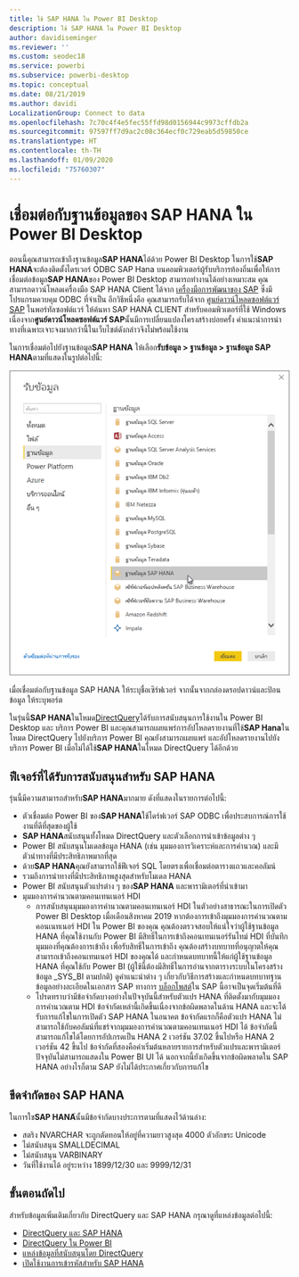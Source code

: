 ```yaml
---
title: ใช้ SAP HANA ใน Power BI Desktop
description: ใช้ SAP HANA ใน Power BI Desktop
author: davidiseminger
ms.reviewer: ''
ms.custom: seodec18
ms.service: powerbi
ms.subservice: powerbi-desktop
ms.topic: conceptual
ms.date: 08/21/2019
ms.author: davidi
LocalizationGroup: Connect to data
ms.openlocfilehash: 7c70c4f4e5fec55ffd98d0156944c9973cffdb2a
ms.sourcegitcommit: 97597ff7d9ac2c08c364ecf0c729eab5d59850ce
ms.translationtype: HT
ms.contentlocale: th-TH
ms.lasthandoff: 01/09/2020
ms.locfileid: "75760307"
---
```

# <a name="connect-to-sap-hana-databases-in-power-bi-desktop"></a>เชื่อมต่อกับฐานข้อมูลของ SAP HANA ใน Power BI Desktop
ตอนนี้คุณสามารถเข้าถึงฐานข้อมูล**SAP HANA**ได้ด้วย Power BI Desktop ในการใช้**SAP HANA**จะต้องติดตั้งไดรเวอร์ ODBC SAP Hana บนคอมพิวเตอร์ผู้รับบริการท้องถิ่นเพื่อให้การเชื่อมต่อข้อมูล**SAP HANA**ของ Power BI Desktop สามารถทำงานได้อย่างเหมาะสม คุณสามารถดาวน์โหลดเครื่องมือ SAP HANA Client ได้จาก [เครื่องมือการพัฒนาของ SAP](https://tools.hana.ondemand.com/#hanatools) ซึ่งมีโปรแกรมควบคุม ODBC ที่จำเป็น อีกวิธีหนึ่งคือ คุณสามารถรับได้จาก [ศูนย์ดาวน์โหลดซอฟต์แวร์ SAP](https://support.sap.com/swdc) ในพอร์ทัลซอฟต์แวร์ ให้ค้นหา SAP HANA CLIENT สำหรับคอมพิวเตอร์ที่ใช้ Windows เนื่องจาก**ศูนย์ดาวน์โหลดซอฟต์แวร์ SAP**นั้นมีการเปลี่ยนแปลงโครงสร้างบ่อยครั้ง คำแนะนำการนำทางที่เฉพาะเจาะจงมากกว่านี้ในเว็บไซต์ดังกล่าวจึงไม่พร้อมใช้งาน

ในการเชื่อมต่อไปยังฐานข้อมูล**SAP HANA** ให้เลือก**รับข้อมูล > ฐานข้อมูล > ฐานข้อมูล SAP HANA**ตามที่แสดงในรูปต่อไปนี้:

![](media/desktop-sap-hana/sap-hana-1.png)

เมื่อเชื่อมต่อกับฐานข้อมูล SAP HANA ให้ระบุชื่อเซิร์ฟเวอร์ จากนั้นจากกล่องดรอปดาวน์และป้อนข้อมูล ให้ระบุพอร์ต

ในรุ่นนี้**SAP HANA**ในโหมด[DirectQuery](desktop-directquery-sap-hana.md)ได้รับการสนับสนุนการใช้งานใน Power BI Desktop และ บริการ Power BI และคุณสามารถเผยแพร่การอัปโหลดรายงานที่ใช้**SAP Hana**ใน โหมด DirectQuery ไปยังบริการ Power BI คุณยังสามารถเผยแพร่ และอัปโหลดรายงานไปยังบริการ Power BI เมื่อไม่ได้ใช้**SAP HANA**ในโหมด DirectQuery ได้อีกด้วย

## <a name="supported-features-for-sap-hana"></a>ฟีเจอร์ที่ได้รับการสนับสนุนสำหรับ SAP HANA
รุ่นนี้มีความสามารถสำหรับ**SAP HANA**มากมาย ดังที่แสดงในรายการต่อไปนี้:

* ตัวเชื่อมต่อ Power BI ของ**SAP HANA**ใช้ไดร์ฟเวอร์ SAP ODBC เพื่อประสบการณ์การใช้งานที่ดีที่สุดของผู้ใช้
* **SAP HANA**สนับสนุนทั้งโหมด DirectQuery และตัวเลือกการนำเข้าข้อมูลต่าง ๆ
* Power BI สนับสนุนโมเดลข้อมูล HANA (เช่น มุมมองการวิเคราะห์และการคำนวณ) และมีตัวนำทางที่มีประสิทธิภาพมากที่สุด
* ด้วย**SAP HANA**คุณยังสามารถใช้ฟีเจอร์ SQL โดยตรงเพื่อเชื่อมต่อตารางแถวและคอลัมน์
* รวมถึงการนำทางที่มีประสิทธิภาพสูงสุดสำหรับโมเดล HANA
* Power BI สนับสนุนตัวแปรต่าง ๆ ของ**SAP HANA** และพารามิเตอร์ที่นำเข้ามา
* มุมมองการคำนวณตามคอนเทนเนอร์ HDI
  * การสนับสนุนมุมมองการคำนวณตามคอนเทนเนอร์ HDI ในตัวอย่างสาธารณะในการเปิดตัว Power BI Desktop เมื่อเดือนสิงหาคม 2019 หากต้องการเข้าถึงมุมมองการคำนวณตามคอนเนทเนอร์ HDI ใน Power BI ของคุณ คุณต้องตรวจสอบให้แน่ใจว่าผู้ใช้ฐานข้อมูล HANA ที่คุณใช้งานกับ Power BI มีสิทธิ์ในการเข้าถึงคอนเทนเนอร์รันไทม์ HDI ที่บันทึกมุมมองที่คุณต้องการเข้าถึง เพื่อรับสิทธิ์ในการเข้าถึง คุณต้องสร้างบทบาทที่อนุญาตให้คุณสามารถเข้าถึงคอนเทนเนอร์ HDI ของคุณได้ และกำหนดบทบาทนี้ให้แก่ผู้ใช้ฐานข้อมูล HANA ที่คุณใช้กับ Power BI (ผู้ใช้นี้ต้องมีสิทธิ์ในการอ่านจากตารางระบบในโครงสร้างข้อมูล \_SYS\_BI ตามปกติ) ดูคำแนะนำต่าง ๆ เกี่ยวกับวิธีการสร้างและกำหนดบทบาทฐานข้อมูลอย่างละเอียดในเอกสาร SAP ทางการ [บล็อกโพสต์](https://blogs.sap.com/2018/01/24/the-easy-way-to-make-your-hdi-container-accessible-to-a-classic-database-user/)ใน SAP นี้อาจเป็นจุดเริ่มต้นที่ดี
  * โปรดทราบว่ามีข้อจำกัดบางอย่างในปัจจุบันนี้สำหรับตัวแปร HANA ที่ติดตั้งมากับมุมมองการคำนวณตาม HDI ข้อจำกัดเหล่านี้เกิดขึ้นเนื่องจากข้อผิดพลาดในด้าน HANA และจะได้รับการแก้ไขในการเปิดตัว SAP HANA ในอนาคต ข้อจำกัดแรกก็คือตัวแปร HANA ไม่สามารถใช้กับคอลัมน์ที่แชร์จากมุมมองการคำนวณตามคอนเทนเนอร์ HDI ได้ ข้อจำกัดนี้สามารถแก้ไขได้โดยการอัปเกรดเป็น HANA 2 เวอร์ชัน 37.02 ขึ้นไปหรือ HANA 2 เวอร์ชัน 42 ขึ้นไป ข้อจำกัดที่สองคือค่าเริ่มต้นหลายรายการสำหรับตัวแปรและพารามิเตอร์ปัจจุบันไม่สามารถแสดงใน Power BI UI ได้ นอกจากนี้ยังเกิดขึ้นจากข้อผิดพลาดใน SAP HANA อย่างไรก็ตาม SAP ยังไม่ได้ประกาศเกี่ยวกับการแก้ไข

## <a name="limitations-of-sap-hana"></a>ขีดจำกัดของ SAP HANA
ในการใช**SAP HANA**้นั้นมีข้อจำกัดบางประการตามที่แสดงไว้ด้านล่าง:

* สตริง NVARCHAR จะถูกตัดทอนให้อยู่ที่ความยาวสูงสุด 4000 ตัวอักขระ Unicode
* ไม่สนับสนุน SMALLDECIMAL
* ไม่สนับสนุน VARBINARY
* วันที่ใช้งานได้ อยู่ระหว่าง 1899/12/30 และ 9999/12/31


## <a name="next-steps"></a>ขั้นตอนถัดไป
สำหรับข้อมูลเพิ่มเติมเกี่ยวกับ DirectQuery และ SAP HANA กรุณาดูที่แหล่งข้อมูลต่อไปนี้:

* [DirectQuery และ SAP HANA](desktop-directquery-sap-hana.md)
* [DirectQuery ใน Power BI](desktop-directquery-about.md)
* [แหล่งข้อมูลที่สนับสนุนโดย DirectQuery](desktop-directquery-data-sources.md)
* [เปิดใช้งานการเข้ารหัสสำหรับ SAP HANA](desktop-sap-hana-encryption.md)


